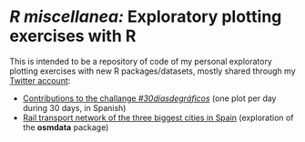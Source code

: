 # *R miscellanea:* Exploratory plotting exercises with R

This is intended to be a repository of code of my personal exploratory plotting exercises with new R packages/datasets, mostly shared through my [Twitter account](https://twitter.com/GuillemSalazar):



- [Contributions to the challange *#30díasdegráficos*](https://github.com/GuillemSalazar/desafio_30_dias_de_graficos) (one plot per day during 30 days, in Spanish)
- [Rail transport network of the three biggest cities in Spain](./doc/1_osm.md) (exploration of the **osmdata** package)

